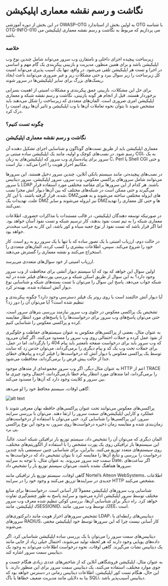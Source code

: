 # نگاشت و رسم نقشه معماری اپلیکیشن

در این بخش از دوره آموزشی OWASP-OTG به اولین بخش از استاندارد OTG با شناسه OTG-INFO-010 می پردازیم که مربوط به نگاشت و رسم نقشه معماری اپلیکیشن می باشد.

### خلاصه

زیرساخت پیچیده اجزای داخلی و نامتقارن وب سرور می‌تواند شامل چندین نوع وب اپلیکیشن باشد و برای همین منظور، مدیریت و بازبینی پیکربندی یک گام مهم و اساسی در اجرا و تست هر اپلیکیشن تلقی می‌شود. در واقع، تنها یک آسیب پذیری می‌تواند امنیت کل زیرساخت را زیر سوال ببرد و حتی مشکلات ریز و غیر ضروری می‌توانند باعث ایجاد ریسک‌های بزرگ برای سایر اپلیکیشن‌ها در سرور شوند.

برای حل این مشکلات، بازبینی عمق پیکربندی و مشکلات امنیتی از اهمیت بسزایی برخوردار هستند. قبل از انجام هر گونه بازبینی، نگاشت و رسم نقشه شبکه و معماری اپلیکیشن امری ضروری است. المان‌های متعددی که زیرساخت را شکل می‌دهند باید مشخص شوند تا بتوان نحوه تعاملات آن‌ها با وب اپلیکیشن و تاثیر آن‌ها روی امنیت را درک کرد.

### چگونه تست کنیم؟

### نگاشت و رسم نقشه معماری اپلیکیشن

معماری اپلیکیشن باید از طریق تست‌های گوناگون و شناسایی اجزای تشکیل دهنده آن رسم شود. در نصب‌های کوچک و اولیه، مانند یک اپلیکیشن ساده مبتنی بر CGI، به یک سرور برای پیاده‌سازی وب سرور که اپلیکیشن‌های به زبان C، Perl یا Shell CGI و حتی مکانیم احراز هویت را اجرا می‌کند ، نیاز است.

در نصب‌های پیچیده‌تر، مانند سیستم بانکی آنلاین، چندین سرور دخیل هستند. این سرورها می‌توانند شامل سرورهای پراکسی معکوس، وب سرور، سرور اپلیکیشن، سرور دیتابیس یا سرور LDAP باشند. هر کدام از این سرورها برای مقاصد مختلفی مورد استفاده قرار می‌گیرند و حتی ممکن است در شبکه‌های مختلف که بین آن‌ها دیوار آتش مجزا نصب شده، قرار گرفته باشند. با این کار، DMZهای ایزوله مختلفی ساخته می‌شوند و به همین علت، تهدیدات یک DMZ نیز ایزوله می‌شوند و سایر DMZها و حتی کل معماری را تهدید نمی‌کنند.

در صورتیکه توسعه دهندگان اپلیکیشن، در قالب مستندات یا مذاکرات حضوری، اطلاعات معماری شبکه را به تیم تست نفوذ بدهند، کار ترسیم شبکه و تست نفوذ آسان خواهد بود. اما اگر قرار باشد که تست نفوذ ار نوع جعبه سیاه و کور باشد، این کار به مراتب سخت‌تر خواهد بود.

در حالت دوم، ارزیاب امنیتی با یک تصور ساده که با تنها با یک سرور رو به رو است، کار خود را شروع می‌کند. سپس، اطلاعات بیشتری را کسب کرده، المان‌های متعددی را استخراج می‌کنند و نقشه معماری را گسترش می‌دهند.

ارزیاب امنیتی از خود سوال‌های متعددی می‌پرسد.

اولین سوال این خواهد که بود که آیا سیستم دیوار آتشی برای محافظت از وب سرور وجود دارد؟ به این سوال از طریق اسکن شبکه و بررسی پورت‌های فیلتر شده در لبه شبکه جواب می‌دهد. پاسخ این سوال را می‌توان با تست بسته‌های شبکه و شناسایی نوع دیوار آتش استفاده شده، بهینه‌تر کرد.

آیا دیوار آتش حالتمند است یا روی روتر یک فیلتر دسترسی وجود دارد؟ چگونه پیکربندی و تنظیم شده است؟ آیا می‌توان آن را دور زد؟

تشخیص یک پراکسی معکوس در جلوی وب سرور نیازمند بررسی بنرهای سرور است. حتی می‌توان پاسخ‌های وب سرور برای درخواست‌ها را با پاسخ‌های مورد انتظار مقایسه کرده و پراکسی معکوس را شناسایی کنیم.

به عنوان مثال، بعضی از پراکسی‌های معکوس به عنوان سیستم‌های حفاظت و جلوگیری از نفوذ عمل کرده و حملات احتمالی روی وب سرور را مسدود می‌کنند. اگر گمان می‌رود که وب سرور باید برای درخواست صفحه نامعتبر باید پیام 404 را بازگرداند، اما در عمل، برای حملات تحت وب یک کد و پیام دیگری را برمی‌گرداند، می‌توان حدس زد که سایت توسط یک پراکسی معکوس یا دیوار آتش که درخواست‌ها را فیلتر کرده و پیام‌های خطای جدا از حالت پیش فرض را برمی‌گرداند، محافظت می‌شود.

به عنوان مثال دیگر، اگر وب سرور مجموعه‌ای از متدهای موجود HTTP اعم از TRACE را برمی‌گرداند، اما متدهای مورد انتظار پیام خطا بازمی‌گردانند، احتمال وجود چیزی ما بین سرور و کلاینت وجود دارد که آن‌ها را مسدود می‌کند.

گاهی اوقات، سیستم محافظ خود را لو می‌دهد:

![alt text](https://github.com/BugHunter021/penetration-test/blob/main/learn/persian/OTG-INFO/lesson-10/images/owasp-030.jpg)


پراکسی‌های معکوس می‌توانند تحت عنوان پراکسی‌های حافظه نهان معرفی شوند تا عملکرد و کارایی اپلیکیشن‌های سمت سرور را ارتقا دهند. می‌توان با بررسی سرایند سرور، این پراکسی‌ها را شناسایی کرد. حتی می‌توان با استفاده از درخواست‌های زمان‌بندی شده و مقایسه زمان ذخیره درخواست‌ها روی سرور، به وجود این نوع پراکسی پی برد.

المان دیگری که می‌توان آن‌ را تشخیص داد، سیستم توزیع بار ترافیکی شبکه است. غالباً، این سیستم‌ها بار ترافیکی روی یک پورت مشخص را با استفاده از الگوریتم‌های مختلف، روی سیستم‌های متعدد توزیع می‌کنند. بنابراین، برای شناسایی چنین سیستمی باید چندین درخواست را بررسی و نتایج آن‌ها را مقایسه کرد تا بتوان تشخیص داد که درخواست‌ها به سمت چند سرور می‌روند. به عنوان مثال، با توجه به سرایند Date، اگر ساعت‌های سرورها هماهنگ نشده باشند، می‌توان سیستم توزیع بار را تشخیص داد.

گاهی اوقات، سیستم توزیع بار ترافیکی مانند Nortel’s Alteon WebSystems، اطلاعات جدیدی در سرایندها تزریق می‌کنند و وجود خود را در سرایند HTTP مشخص می‌کنند.

شناسایی وب سرورهای اپلیکیشن معمولاً کار آسانی است. درخواست‌ها برای منابع مختلف توسط سرور اپلیکیشن اداره می‌شود و سرایند پاسخ به طور چشم‌گیری تفاوت خواهد کرد. راه دیگر برای شناسایی آن‌ها، بررسی کوکی تنظیم شده معرف وب سرور اپلیکیشن، مانند JSESSIONID، توسط وب سرور، مانند J2EE، است.

تشخیص سرورهای احراز هویت مانند دایرکتوری‌های LDAP، دیتابیس‌های رابطه‌ای یا سرورهای RADIUS، کار آسانی نیست چرا که این سرورها توسط خود اپلیکیشن مخفی می‌شوند.

دیتابیس‌های سمت سرور را می‌توان با یک بررسی ساده اپلیکیشن شناسایی کرد. اگر داده‌های پویایی وجود دارند که هر لحظه تولید می‌شوند، احتمال خیلی زیاد از جایی مانند یک دیتابیس نشات می‌گیرند. گاهی اوقات، نحوه درخواست اطلاعات می‌تواند به وجود یک دیتابیس سمت سرور اشاره کند.

به عنوان مثال، اپلیکیشن‌ فروشگاهی آنلاین که از شاخص‌های عددی زیادی هنگام جست و جوی موارد مختلف، استفاده می‌کنند، یک دیتابیس سمت سرور برای این منظور دارند. با این حال، هنگام تست کور اپلیکیشن، اطلاعات دیتابیس زمانی در دسترس خواهد بود که بنا به دلایلی مانند مدیریت ضعیف خطاها یا باگ SQLi، دیتابیس آسیب‌پذیر باشد.
